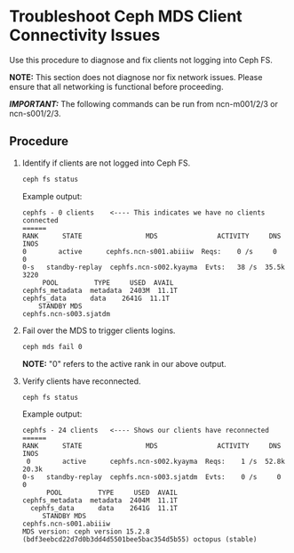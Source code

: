 # Troubleshoot Ceph MDS Client Connectivity Issues

Use this procedure to diagnose and fix clients not logging into Ceph FS.

**NOTE:** This section does not diagnose nor fix network issues.  Please ensure that all networking is functional before proceeding.

***IMPORTANT:*** The following commands can be run from ncn-m001/2/3 or ncn-s001/2/3. 

## Procedure

1. Identify if clients are not logged into Ceph FS.

   ```bash
   ceph fs status
   ```

   Example output:

   ```text
   cephfs - 0 clients    <---- This indicates we have no clients connected
   ======
   RANK      STATE                MDS               ACTIVITY     DNS    INOS
   0        active      cephfs.ncn-s001.abiiiw  Reqs:    0 /s     0      0
   0-s   standby-replay  cephfs.ncn-s002.kyayma  Evts:   38 /s  35.5k  3220
        POOL         TYPE     USED  AVAIL
   cephfs_metadata  metadata  2403M  11.1T
   cephfs_data      data    2641G  11.1T
       STANDBY MDS
   cephfs.ncn-s003.sjatdm
   ```

1. Fail over the MDS to trigger clients logins.

   ```bash
   ceph mds fail 0
   ```

   **NOTE:** "0" refers to the active rank in our above output.

1. Verify clients have reconnected.

   ```bash
   ceph fs status
   ```

   Example output:

   ```text
   cephfs - 24 clients   <---- Shows our clients have reconnected
   ======
   RANK      STATE                MDS               ACTIVITY     DNS    INOS
    0        active      cephfs.ncn-s002.kyayma  Reqs:    1 /s  52.8k  20.3k
   0-s   standby-replay  cephfs.ncn-s003.sjatdm  Evts:    0 /s     0      0
         POOL         TYPE     USED  AVAIL
   cephfs_metadata  metadata  2404M  11.1T
     cephfs_data      data    2641G  11.1T
        STANDBY MDS
   cephfs.ncn-s001.abiiiw
   MDS version: ceph version 15.2.8 (bdf3eebcd22d7d0b3dd4d5501bee5bac354d5b55) octopus (stable)
   ```
